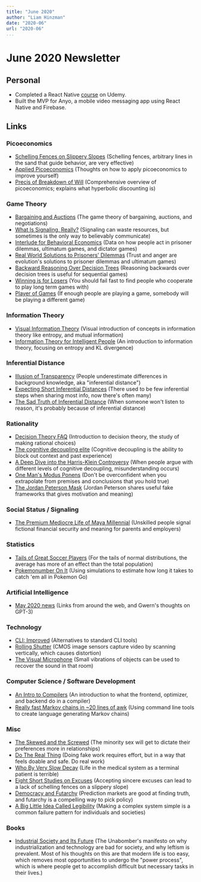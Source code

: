 ```yaml
---
title: "June 2020"
author: "Liam Hinzman"
date: "2020-06"
url: "2020-06"
...
```


June 2020 Newsletter
====================

## Personal
- Completed a React Native [course][p000] on Udemy.
- Built the MVP for Anyo, a mobile video messaging app using React Native and Firebase.

## Links
### Picoeconomics
- [Schelling Fences on Slippery Slopes][093] (Schelling fences, arbitrary lines in the sand that guide behavior, are very effective)
- [Applied Picoeconomics][028] (Thoughts on how to apply picoeconomics to improve yourself)
- [Precis of Breakdown of Will][p007] (Comprehensive overview of picoeconomics; explains what hyperbolic discounting is)

### Game Theory
- [Bargaining and Auctions][060] (The game theory of bargaining, auctions, and negotiations)
- [What Is Signaling, Really?][059] (Signaling can waste resources, but sometimes is the only way to believably communicate)
- [Interlude for Behavioral Economics][058] (Data on how people act in prisoner dilemmas, ultimatum games, and dictator games)
- [Real World Solutions to Prisoners' Dilemmas][057] (Trust and anger are evolution's solutions to prisoner dilemmas and ultimatum games)
- [Backward Reasoning Over Decision Trees][056] (Reasoning backwards over decision trees is useful for sequential games)
- [Winning is for Losers][033] (You should fail fast to find people who cooperate to play long term games with)
- [Player of Games][034] (If enough people are playing a game, somebody will be playing a different game)

### Information Theory
- [Visual Information Theory][077] (Visual introduction of concepts in information theory like entropy, and mutual information)
- [Information Theory for Intelligent People][079] (An introduction to information theory, focusing on entropy and KL divergence)

### Inferential Distance
- [Illusion of Transparency][050] (People underestimate differences in background knowledge, aka "inferential distance")
- [Expecting Short Inferential Distances][051] (There used to be few inferential steps when sharing most info, now there's often many)
- [The Sad Truth of Inferential Distance][053] (When someone won't listen to reason, it's probably because of inferential distance)

### Rationality
- [Decision Theory FAQ][006] (Introduction to decision theory, the study of making rational choices)
- [The cognitive decoupling elite][108] (Cognitive decoupling is the ability to block out context and past experience)
- [A Deep Dive into the Harris-Klein Controversy][109] (When people argue with different levels of cognitive decoupling, misunderstanding occurs)
- [One Man's Modus Ponens][072] (Don't be overconfident when you extrapolate from premises and conclusions that you hold true)
- [The Jordan Peterson Mask][035] (Jordan Peterson shares useful fake frameworks that gives motivation and meaning)

### Social Status / Signaling
- [The Premium Mediocre Life of Maya Millennial][044] (Unskilled people signal fictional financial security and meaning for parents and employers)

### Statistics
- [Tails of Great Soccer Players][032] (For the tails of normal distributions, the average has more of an effect than the total population)
- [Pokemonumber On It][050] (Using simulations to estimate how long it takes to catch 'em all in Pokemon Go)

### Artificial Intelligence
- [May 2020 news][071] (Links from around the web, and Gwern's thoughts on GPT-3)

### Technology
- [CLI: Improved][076] (Alternatives to standard CLI tools)
- [Rolling Shutter][067] (CMOS image sensors capture video by scanning vertically, which causes distortion)
- [The Visual Microphone][066] (Small vibrations of objects can be used to recover the sound in that room)

### Computer Science / Software Development
- [An Intro to Compilers][082] (An introduction to what the frontend, optimizer, and backend do in a compiler)
- [Really fast Markov chains in ~20 lines of awk][063] (Using command line tools to create language generating Markov chains)

### Misc
- [The Skewed and the Screwed][031] (The minority sex will get to dictate their preferences more in relationships)
- [Do The Real Thing][081] (Doing fake work requires effort, but in a way that feels doable and safe. Do real work)
- [Who By Very Slow Decay][005] (Life in the medical system as a terminal patient is terrible)
- [Eight Short Studies on Excuses][098] (Accepting sincere excuses can lead to a lack of schelling fences on a slippery slope)
- [Democracy and Futarchy][097] (Prediction markets are good at finding truth, and futarchy is a compelling way to pick policy)
- [A Big Little Idea Called Legibility][041] (Making a complex system simple is a common failure pattern for individuals and societies)

### Books
- [Industrial Society and Its Future][p008] (The Unabomber's manifesto on why industrialization and technology are bad for society, and why leftism is prevalent. Most of his thoughts on this are that modern life is too easy, which removes most opportunities to undergo the "power process", which is where people get to accomplish difficult but necessary tasks in their lives.)

## <!-- Links -->
[p000]: https://www.udemy.com/course/the-complete-react-native-and-redux-course/
[p007]: https://www.picoeconomics.org/HTarticles/Bkdn_Precis/Precis2.html
[p008]: https://www.washingtonpost.com/wp-srv/national/longterm/unabomber/manifesto.text.htm
[005]: https://slatestarcodex.com/2013/07/17/who-by-very-slow-decay/
[028]: https://www.lesswrong.com/posts/NjzBrtvDS4jXi5Krp/applied-picoeconomics
[031]: https://putanumonit.com/2020/01/26/skewed-and-the-screwed/
[032]: https://putanumonit.com/2015/11/10/003-soccer1/
[033]: https://putanumonit.com/2017/10/11/winning-is-for-losers/
[034]: https://putanumonit.com/2018/08/22/player-of-games/
[035]: https://putanumonit.com/2018/03/03/jordan-peterson/
[036]: https://putanumonit.com/2016/03/23/20_nice_guys/
[041]: https://www.ribbonfarm.com/2010/07/26/a-big-little-idea-called-legibility/
[044]: https://www.ribbonfarm.com/2017/08/17/the-premium-mediocre-life-of-maya-millennial/
[050]: https://www.lesswrong.com/posts/sSqoEw9eRP2kPKLCz/illusion-of-transparency-why-no-one-understands-you
[051]: https://www.lesswrong.com/posts/HLqWn5LASfhhArZ7w/expecting-short-inferential-distances
[052]: https://www.lesswrong.com/posts/sBBGxdvhKcppQWZZE/double-illusion-of-transparency
[053]: https://web.archive.org/web/20121022042543/http://www.greatplay.net/essays/the-sad-truth-of-inferential-distance
[054]: http://jkorpela.fi/wiio.html
[055]: https://knowledge.wharton.upenn.edu/article/conspicuous-consumption-and-race-who-spends-more-on-what/
[056]: https://www.lesswrong.com/posts/EhEZoTFzys9EDmEXn/backward-reasoning-over-decision-trees
[057]: https://www.lesswrong.com/posts/BroeiXGh9PrKZEkJ5/real-world-solutions-to-prisoners-dilemmas
[058]: https://www.lesswrong.com/posts/Yy7mgec8tsbTAuTqb/interlude-for-behavioral-economics
[059]: https://www.lesswrong.com/posts/KheBaeW8Pi7LwewoF/what-is-signaling-really
[060]: https://www.lesswrong.com/posts/um7w5RogAHhxGy8Ti/bargaining-and-auctions
[063]: https://0x0f0f0f.github.io/posts/2019/11/really-fast-markov-chains-in-~20-lines-of-sh-grep-cut-and-awk/
[066]: http://people.csail.mit.edu/mrub/VisualMic/
[067]: https://en.wikipedia.org/wiki/Rolling_shutter
[071]: https://www.gwern.net/newsletter/2020/05#
[072]: https://www.gwern.net/Modus
[076]: https://remysharp.com/2018/08/23/cli-improved
[077]: https://colah.github.io/posts/2015-09-Visual-Information/
[078]: https://uw-se-2020-class-profile.github.io/profile.pdf
[079]: http://tuvalu.santafe.edu/~simon/it.pdf
[080]: https://illiteracyhasdownsides.com/2020/06/13/how-to-get-worse-at-starcraft-ii/
[081]: https://www.scotthyoung.com/blog/2020/05/04/do-the-real-thing/
[082]: https://nicoleorchard.com/blog/compilers
[093]: https://www.lesswrong.com/posts/Kbm6QnJv9dgWsPHQP/schelling-fences-on-slippery-slopes
[097]: https://web.archive.org/web/20171214152559/http://squid314.livejournal.com/352406.html
[098]: http://lesswrong.com/lw/24o/eight_short_studies_on_excuses/
[006]: https://www.lesswrong.com/posts/zEWJBFFMvQ835nq6h/decision-theory-faq
[108]: https://drossbucket.com/2018/04/08/the-cognitive-decoupling-elite/
[109]: https://everythingstudies.com/2018/04/26/a-deep-dive-into-the-harris-klein-controversy/
